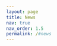 ```yaml
---
layout: page
title: News
nav: true
nav_order: 1.5
permalink: /#news
---
```


<!-- This page is now an anchor link to the home page's News section -->
